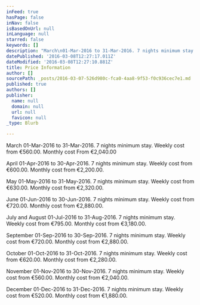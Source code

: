 ```yaml
---
inFeed: true
hasPage: false
inNav: false
isBasedOnUrl: null
inLanguage: null
starred: false
keywords: []
description: "March\n01-Mar-2016 to 31-Mar-2016. 7 nights minimum stay. Weekly cost from\n€560.00. Monthly cost From\n€2,040.00\_"
datePublished: '2016-03-08T12:27:17.011Z'
dateModified: '2016-03-08T12:27:10.881Z'
title: Price Information
author: []
sourcePath: _posts/2016-03-07-526d980c-fca0-4aa8-9f53-f0c936cec7e1.md
published: true
authors: []
publisher:
  name: null
  domain: null
  url: null
  favicon: null
_type: Blurb

---
```

March
01-Mar-2016 to 31-Mar-2016\. 7 nights minimum stay. Weekly cost from
€560.00\. Monthly cost From
€2,040.00 

April
01-Apr-2016 to 30-Apr-2016\. 7 nights minimum stay. Weekly cost from
€600.00\. Monthly cost from
€2,200.00\.

May
01-May-2016 to 31-May-2016\. 7 nights minimum stay. Weekly cost from €630.00\. Monthly cost from
€2,320.00\.

June
01-Jun-2016 to 30-Jun-2016\. 7 nights minimum stay. Weekly cost from €720.00\. Monthly cost from
€2,880.00\. 

July and August
01-Jul-2016 to 31-Aug-2016\. 7 nights minimum stay. Weekly cost from €795.00\. Monthly cost from
€3,180.00\.

September
01-Sep-2016 to 30-Sep-2016\. 7 nights minimum stay. Weekly cost from €720.00\. Monthly cost from €2,880.00\.

October
01-Oct-2016 to 31-Oct-2016\. 7 nights minimum stay. Weekly cost from €620.00\. Monthly cost from
€2,280.00\.

November
01-Nov-2016 to 30-Nov-2016\. 7 nights minimum stay. Weekly cost from €560.00\. Monthly cost from
€2,040.00\.

December
01-Dec-2016 to 31-Dec-2016\. 7 nights minimum stay. Weekly cost from €520.00\. Monthly cost from
€1,880.00\.